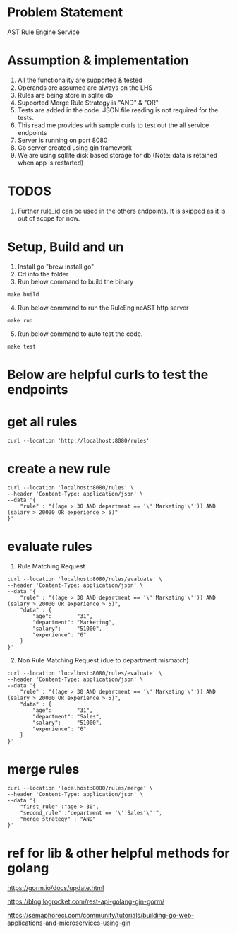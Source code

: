 # Problem Statement
AST Rule Engine Service 


# Assumption & implementation
1. All the functionality are supported & tested
2. Operands are assumed are always on the LHS
3. Rules are being store in sqlite db 
4. Supported Merge Rule Strategy is "AND" & "OR"
5. Tests are added in the code. JSON file reading is not required for the tests. 
6. This read me provides with sample curls to test out the all service endpoints 
7. Server is running on port 8080 
8. Go server created using gin framework 
9. We are using sqllite disk based storage for db (Note: data is retained when app is restarted)

# TODOS
1. Further rule_id can be used in the others endpoints. It is skipped as it is out of scope for now.

# Setup, Build and un
1. Install go "brew install go"
2. Cd into the folder
3. Run below command to build the binary 
```
make build
```
4. Run below command to run the RuleEngineAST http server
```
make run
```
5. Run below command to auto test the code. 
```
make test
```

# Below are helpful curls to test the endpoints

# get all rules

```
curl --location 'http://localhost:8080/rules'
```

# create a new rule

```
curl --location 'localhost:8080/rules' \
--header 'Content-Type: application/json' \
--data '{
    "rule" : "((age > 30 AND department == '\''Marketing'\'')) AND (salary > 20000 OR experience > 5)"
}'
```


# evaluate rules

1. Rule Matching Request
```
curl --location 'localhost:8080/rules/evaluate' \
--header 'Content-Type: application/json' \
--data '{
    "rule" : "((age > 30 AND department == '\''Marketing'\'')) AND (salary > 20000 OR experience > 5)",
    "data" : {
        "age":        "31",
		"department": "Marketing",
		"salary":     "51000",
		"experience": "6"
    }
}'
```

2. Non Rule Matching Request (due to department mismatch)
```
curl --location 'localhost:8080/rules/evaluate' \
--header 'Content-Type: application/json' \
--data '{
    "rule" : "((age > 30 AND department == '\''Marketing'\'')) AND (salary > 20000 OR experience > 5)",
    "data" : {
        "age":        "31",
		"department": "Sales",
		"salary":     "51000",
		"experience": "6"
    }
}'
```

# merge rules

```
curl --location 'localhost:8080/rules/merge' \
--header 'Content-Type: application/json' \
--data '{
    "first_rule" :"age > 30",
    "second_rule" :"department == '\''Sales'\''",
    "merge_strategy" : "AND"
}'
```

# ref for lib & other helpful methods for golang

https://gorm.io/docs/update.html

https://blog.logrocket.com/rest-api-golang-gin-gorm/

https://semaphoreci.com/community/tutorials/building-go-web-applications-and-microservices-using-gin